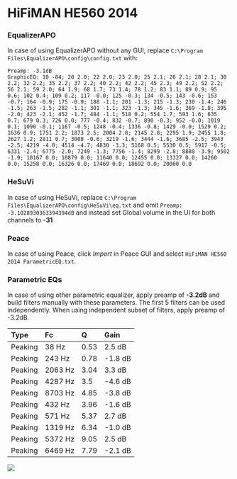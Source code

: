 # HiFiMAN HE560 2014

### EqualizerAPO
In case of using EqualizerAPO without any GUI, replace `C:\Program Files\EqualizerAPO\config\config.txt`
with:
```
Preamp: -3.1dB
GraphicEQ: 10 -84; 20 2.0; 22 2.0; 23 2.0; 25 2.1; 26 2.1; 28 2.1; 30 2.2; 32 2.2; 35 2.2; 37 2.2; 40 2.2; 42 2.2; 45 2.3; 49 2.2; 52 2.2; 56 2.1; 59 2.0; 64 1.9; 68 1.7; 73 1.4; 78 1.2; 83 1.1; 89 0.9; 95 0.6; 102 0.4; 109 0.2; 117 -0.0; 125 -0.3; 134 -0.5; 143 -0.6; 153 -0.7; 164 -0.9; 175 -0.9; 188 -1.1; 201 -1.3; 215 -1.3; 230 -1.4; 246 -1.5; 263 -1.5; 282 -1.1; 301 -1.1; 323 -1.3; 345 -1.6; 369 -1.8; 395 -2.0; 423 -2.1; 452 -1.7; 484 -1.1; 518 0.2; 554 1.7; 593 1.6; 635 0.7; 679 0.3; 726 0.0; 777 -0.4; 832 -0.7; 890 -0.3; 952 -0.0; 1019 0.1; 1090 -0.1; 1167 -0.5; 1248 -0.4; 1336 -0.8; 1429 -0.0; 1529 0.2; 1636 0.9; 1751 2.2; 1873 2.5; 2004 2.8; 2145 2.8; 2295 1.9; 2455 1.8; 2627 1.2; 2811 0.7; 3008 -0.6; 3219 -1.6; 3444 -1.6; 3685 -2.5; 3943 -2.5; 4219 -4.0; 4514 -4.7; 4830 -3.3; 5168 0.5; 5530 0.5; 5917 -0.5; 6331 -2.4; 6775 -2.0; 7249 -1.3; 7756 -1.4; 8299 -2.8; 8880 -3.9; 9502 -1.9; 10167 0.0; 10879 0.0; 11640 0.0; 12455 0.0; 13327 0.0; 14260 0.0; 15258 0.0; 16326 0.0; 17469 0.0; 18692 0.0; 20000 0.0
```

### HeSuVi
In case of using HeSuVi, replace `C:\Program Files\EqualizerAPO\config\HeSuVi\eq.txt` and omit `Preamp:
-3.1028930363394394dB` and instead set Global volume in the UI for both channels to **-31**

### Peace
In case of using Peace, click *Import* in Peace GUI and select `HiFiMAN HE560 2014 ParametricEQ.txt`.

### Parametric EQs
In case of using other parametric equalizer, apply preamp of **-3.2dB** and build filters manually
with these parameters. The first 5 filters can be used independently.
When using independent subset of filters, apply preamp of -3.2dB.

| Type    | Fc      |    Q | Gain    |
|:--------|:--------|:-----|:--------|
| Peaking | 38 Hz   | 0.53 | 2.5 dB  |
| Peaking | 243 Hz  | 0.78 | -1.8 dB |
| Peaking | 2063 Hz | 3.04 | 3.3 dB  |
| Peaking | 4287 Hz | 3.5  | -4.6 dB |
| Peaking | 8703 Hz | 4.85 | -3.8 dB |
| Peaking | 432 Hz  | 3.96 | -1.6 dB |
| Peaking | 571 Hz  | 5.37 | 2.7 dB  |
| Peaking | 1319 Hz | 6.34 | -1.0 dB |
| Peaking | 5372 Hz | 9.05 | 2.5 dB  |
| Peaking | 6469 Hz | 7.79 | -2.1 dB |

![](https://raw.githubusercontent.com/jaakkopasanen/AutoEq/master/results/innerfidelity/sbaf-serious/HiFiMAN%20HE560%202014/HiFiMAN%20HE560%202014.png)